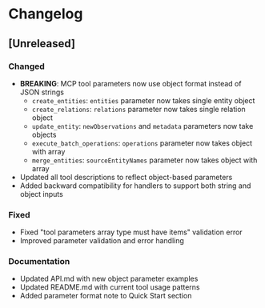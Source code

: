 # Changelog

## [Unreleased]

### Changed
- **BREAKING**: MCP tool parameters now use object format instead of JSON strings
  - `create_entities`: `entities` parameter now takes single entity object
  - `create_relations`: `relations` parameter now takes single relation object
  - `update_entity`: `newObservations` and `metadata` parameters now take objects
  - `execute_batch_operations`: `operations` parameter now takes object with array
  - `merge_entities`: `sourceEntityNames` parameter now takes object with array
- Updated all tool descriptions to reflect object-based parameters
- Added backward compatibility for handlers to support both string and object inputs

### Fixed
- Fixed "tool parameters array type must have items" validation error
- Improved parameter validation and error handling

### Documentation
- Updated API.md with new object parameter examples
- Updated README.md with current tool usage patterns
- Added parameter format note to Quick Start section
